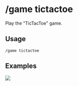 # /game tictactoe

Play the "TicTacToe" game.

## Usage

```
/game tictactoe
```

## Examples

<img src="https://github.com/user-attachments/assets/7ee4a33c-451d-4504-842d-b1f0a0b1dcbc" class="rounded-corners">
